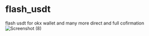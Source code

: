 # flash_usdt
flash usdt for okx wallet and many more direct and full cofirmation 
![Screenshot (8)](https://github.com/user-attachments/assets/38448cdb-1a83-4ac0-b8c6-d07450bb1d40)
